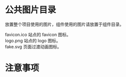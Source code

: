 # 公共图片目录

放置整个项目使用的图片，组件使用的图片请放置于组件目录。  

favicon.ico 站点的 favicon 图标。  
logo.png 站点的 logo 图标。  
fake.svg 页面过渡动画图标。  

# 注意事项

